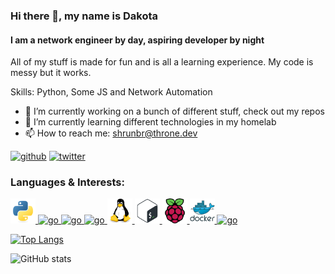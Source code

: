 ### Hi there 👋, my name is Dakota
#### I am a network engineer by day, aspiring developer by night
All of my stuff is made for fun and is all a learning experience. My code is messy but it works. 

Skills: Python, Some JS and Network Automation

- 🔭 I’m currently working on a bunch of different stuff, check out my repos 
- 🌱 I’m currently learning different technologies in my homelab
- 📫 How to reach me: shrunbr@throne.dev 

[<img src='https://cdn.jsdelivr.net/npm/simple-icons@3.0.1/icons/github.svg' alt='github' height='40'>](https://github.com/shrunbr)  [<img src='https://cdn.jsdelivr.net/npm/simple-icons@3.0.1/icons/twitter.svg' alt='twitter' height='40'>](https://twitter.com/shrunbr)  

<h3 align="left">Languages & Interests:</h3>
<p align="left">
	<a href="https://www.python.org/" target="_blank">
		<img src="https://raw.githubusercontent.com/devicons/devicon/master/icons/python/python-original.svg" alt="aws" width="40" height="40"/>
	</a>
    <a href="https://www.ansible.com" target="_blank">
		<img src="https://www.vectorlogo.zone/logos/ansible/ansible-icon.svg" alt="go" width="40" height="40"/>
	</a>
    <a href="https://www.hashicorp.com" target="_blank">
		<img src="https://www.vectorlogo.zone/logos/terraformio/terraformio-icon.svg" alt="go" width="40" height="40"/>
	</a>
    <a href="https://www.cisco.com" target="_blank">
		<img src="https://www.vectorlogo.zone/logos/cisco/cisco-ar21.svg" alt="go" width="40" height="40"/>
	</a>
    <a href="https://en.wikipedia.org/wiki/Linux" target="_blank">
		<img src="https://raw.githubusercontent.com/devicons/devicon/master/icons/linux/linux-original.svg" alt="go" width="40" height="40"/>
	</a>
	<a href="https://www.gnu.org/software/bash/" target="_blank">
		<img src="https://raw.githubusercontent.com/devicons/devicon/master/icons/bash/bash-original.svg" alt="bash" width="40" height="40"/>
	</a>
    <a href="https://www.raspberrypi.org/" target="_blank">
		<img src="https://raw.githubusercontent.com/devicons/devicon/master/icons/raspberrypi/raspberrypi-original.svg" alt="go" width="40" height="40"/>
	</a>
	<a href="https://www.docker.com/" target="_blank">
		<img src="https://raw.githubusercontent.com/devicons/devicon/master/icons/docker/docker-original-wordmark.svg" alt="docker" width="40" height="40"/>
	</a>
    <a href="https://www.cloudflare.com" target="_blank">
		<img src="https://www.vectorlogo.zone/logos/cloudflare/cloudflare-icon.svg" alt="go" width="40" height="40"/>
	</a>
</p>

[![Top Langs](https://github-readme-stats.vercel.app/api/top-langs/?username=shrunbr)](https://github.com/anuraghazra/github-readme-stats)

![GitHub stats](https://github-readme-stats.vercel.app/api?username=shrunbr&show_icons=true)  
